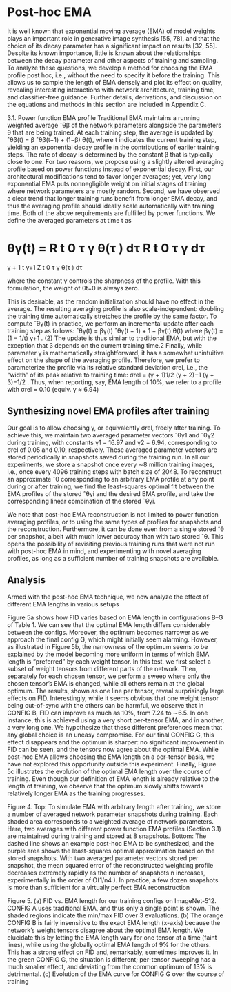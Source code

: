 # Post-hoc EMA

It is well known that exponential moving average (EMA) of
model weights plays an important role in generative image
synthesis [55, 78], and that the choice of its decay parameter
has a significant impact on results [32, 55].
Despite its known importance, little is known about the
relationships between the decay parameter and other aspects
of training and sampling. To analyze these questions, we
develop a method for choosing the EMA profile post hoc, i.e.,
without the need to specify it before the training. This allows
us to sample the length of EMA densely and plot its effect
on quality, revealing interesting interactions with network
architecture, training time, and classifier-free guidance.
Further details, derivations, and discussion on the equations and methods in this section are included in Appendix C.

3.1. Power function EMA profile
Traditional EMA maintains a running weighted average ˆθβ
of the network parameters alongside the parameters θ that are
being trained. At each training step, the average is updated
by ˆθβ(t) = β ˆθβ(t−1) + (1−β) θ(t), where t indicates the
current training step, yielding an exponential decay profile in
the contributions of earlier training steps. The rate of decay
is determined by the constant β that is typically close to one.
For two reasons, we propose using a slightly altered averaging profile based on power functions instead of exponential
decay. First, our architectural modifications tend to favor
longer averages; yet, very long exponential EMA puts nonnegligible weight on initial stages of training where network
parameters are mostly random. Second, we have observed
a clear trend that longer training runs benefit from longer
EMA decay, and thus the averaging profile should ideally
scale automatically with training time.
Both of the above requirements are fulfilled by power
functions. We define the averaged parameters at time t as

θγ(t) =
R t
0
τ
γ
θ(τ ) dτ
R t
0
τ
γ dτ
=
γ + 1
t
γ+1 Z t
0
τ
γ
θ(τ ) dτ

where the constant γ controls the sharpness of the profile.
With this formulation, the weight of θt=0 is always zero.

This is desirable, as the random initialization should have no
effect in the average. The resulting averaging profile is also
scale-independent: doubling the training time automatically
stretches the profile by the same factor.
To compute ˆθγ(t) in practice, we perform an incremental
update after each training step as follows:
ˆθγ(t) = βγ(t)
ˆθγ(t − 1) +
1 − βγ(t)
θ(t)
where βγ(t) = (1 − 1/t)
γ+1
.
(2)
The update is thus similar to traditional EMA, but with the
exception that β depends on the current training time.2
Finally, while parameter γ is mathematically straightforward, it has a somewhat unintuitive effect on the shape
of the averaging profile. Therefore, we prefer to parameterize the profile via its relative standard deviation
σrel, i.e., the “width” of its peak relative to training time:
σrel = (γ + 1)1/2
(γ + 2)−1
(γ + 3)−1/2
. Thus, when reporting, say, EMA length of 10%, we refer to a profile with
σrel = 0.10 (equiv. γ ≈ 6.94)

## Synthesizing novel EMA profiles after training

Our goal is to allow choosing γ, or equivalently σrel, freely
after training. To achieve this, we maintain two averaged
parameter vectors ˆθγ1
and ˆθγ2
during training, with constants
γ1 = 16.97 and γ2 = 6.94, corresponding to σrel of 0.05 and
0.10, respectively. These averaged parameter vectors are
stored periodically in snapshots saved during the training
run. In all our experiments, we store a snapshot once every
∼8 million training images, i.e., once every 4096 training
steps with batch size of 2048.
To reconstruct an approximate ˆθ corresponding to an arbitrary EMA profile at any point during or after training,
we find the least-squares optimal fit between the EMA profiles of the stored ˆθγi
and the desired EMA profile, and take
the corresponding linear combination of the stored ˆθγi.

We note that post-hoc EMA reconstruction is not limited
to power function averaging profiles, or to using the same
types of profiles for snapshots and the reconstruction. Furthermore, it can be done even from a single stored ˆθ per
snapshot, albeit with much lower accuracy than with two
stored ˆθ. This opens the possibility of revisiting previous
training runs that were not run with post-hoc EMA in mind,
and experimenting with novel averaging profiles, as long as
a sufficient number of training snapshots are available.

## Analysis

Armed with the post-hoc EMA technique, we now analyze
the effect of different EMA lengths in various setups

Figure 5a shows how FID varies based on EMA length
in configurations B–G of Table 1. We can see that the optimal EMA length differs considerably between the configs.
Moreover, the optimum becomes narrower as we approach
the final config G, which might initially seem alarming.
However, as illustrated in Figure 5b, the narrowness of
the optimum seems to be explained by the model becoming
more uniform in terms of which EMA length is “preferred”
by each weight tensor. In this test, we first select a subset
of weight tensors from different parts of the network. Then,
separately for each chosen tensor, we perform a sweep where
only the chosen tensor’s EMA is changed, while all others
remain at the global optimum. The results, shown as one
line per tensor, reveal surprisingly large effects on FID. Interestingly, while it seems obvious that one weight tensor
being out-of-sync with the others can be harmful, we observe
that in CONFIG B, FID can improve as much as 10%, from
7.24 to ∼6.5. In one instance, this is achieved using a very
short per-tensor EMA, and in another, a very long one. We
hypothesize that these different preferences mean that any
global choice is an uneasy compromise. For our final CONFIG G, this effect disappears and the optimum is sharper: no
significant improvement in FID can be seen, and the tensors
now agree about the optimal EMA. While post-hoc EMA
allows choosing the EMA length on a per-tensor basis, we
have not explored this opportunity outside this experiment.
Finally, Figure 5c illustrates the evolution of the optimal
EMA length over the course of training. Even though our
definition of EMA length is already relative to the length of
training, we observe that the optimum slowly shifts towards
relatively longer EMA as the training progresses.

Figure 4. Top: To simulate EMA with arbitrary length after training, we store a number of averaged network parameter snapshots
during training. Each shaded area corresponds to a weighted average of network parameters. Here, two averages with different power
function EMA profiles (Section 3.1) are maintained during training
and stored at 8 snapshots. Bottom: The dashed line shows an example post-hoc EMA to be synthesized, and the purple area shows the
least-squares optimal approximation based on the stored snapshots.
With two averaged parameter vectors stored per snapshot, the mean
squared error of the reconstructed weighting profile decreases extremely rapidly as the number of snapshots n increases, experimentally in the order of O(1/n4
). In practice, a few dozen snapshots
is more than sufficient for a virtually perfect EMA reconstruction

Figure 5. (a) FID vs. EMA length for our training configs on ImageNet-512. CONFIG A uses traditional EMA, and thus only a single point
is shown. The shaded regions indicate the min/max FID over 3 evaluations. (b) The orange CONFIG B is fairly insensitive to the exact EMA
length (x-axis) because the network’s weight tensors disagree about the optimal EMA length. We elucidate this by letting the EMA length
vary for one tensor at a time (faint lines), while using the globally optimal EMA length of 9% for the others. This has a strong effect on FID
and, remarkably, sometimes improves it. In the green CONFIG G, the situation is different; per-tensor sweeping has a much smaller effect,
and deviating from the common optimum of 13% is detrimental. (c) Evolution of the EMA curve for CONFIG G over the course of training
